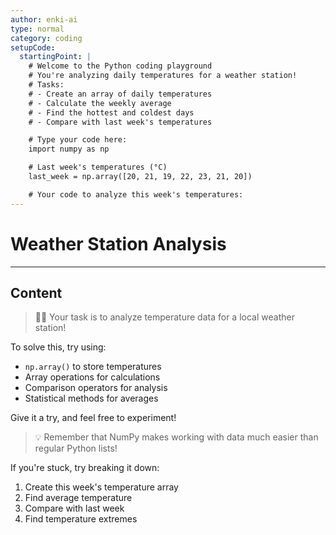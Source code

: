 ```yaml
---
author: enki-ai
type: normal
category: coding
setupCode:
  startingPoint: |
    # Welcome to the Python coding playground
    # You're analyzing daily temperatures for a weather station!
    # Tasks:
    # - Create an array of daily temperatures
    # - Calculate the weekly average
    # - Find the hottest and coldest days
    # - Compare with last week's temperatures

    # Type your code here:
    import numpy as np

    # Last week's temperatures (°C)
    last_week = np.array([20, 21, 19, 22, 23, 21, 20])

    # Your code to analyze this week's temperatures:
---
```


# Weather Station Analysis

---

## Content

> 👩‍💻 Your task is to analyze temperature data for a local weather station!

To solve this, try using:

- `np.array()` to store temperatures
- Array operations for calculations
- Comparison operators for analysis
- Statistical methods for averages

Give it a try, and feel free to experiment!

> 💡 Remember that NumPy makes working with data much easier than regular Python
> lists!

If you're stuck, try breaking it down:

1. Create this week's temperature array
2. Find average temperature
3. Compare with last week
4. Find temperature extremes
